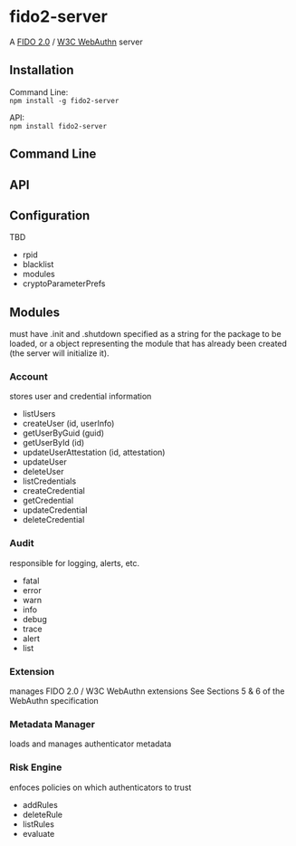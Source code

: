# fido2-server
A [FIDO 2.0](https://fidoalliance.org) / [W3C WebAuthn](http://w3c.github.io/webauthn/) server

<!-- START doctoc -->
<!-- END doctoc -->

## Installation

Command Line:<br>
`npm install -g fido2-server`

API:<br>
`npm install fido2-server`

## Command Line

## API

## Configuration
TBD

* rpid
* blacklist
* modules
* cryptoParameterPrefs

## Modules

must have .init and .shutdown
specified as a string for the package to be loaded, or a object representing the module that has already been created (the server will initialize it).

### Account
stores user and credential information

* listUsers
* createUser (id, userInfo)
* getUserByGuid (guid)
* getUserById (id)
* updateUserAttestation (id, attestation)
* updateUser
* deleteUser
* listCredentials
* createCredential
* getCredential
* updateCredential
* deleteCredential

### Audit
responsible for logging, alerts, etc.

* fatal
* error
* warn
* info
* debug
* trace
* alert
* list

### Extension
manages FIDO 2.0 / W3C WebAuthn extensions
See Sections 5 & 6 of the WebAuthn specification

### Metadata Manager
loads and manages authenticator metadata

### Risk Engine
enfoces policies on which authenticators to trust

* addRules
* deleteRule
* listRules
* evaluate